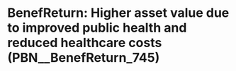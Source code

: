 # BenefReturn: __Higher asset value due to improved public health and reduced healthcare costs__ (PBN__BenefReturn_745)

